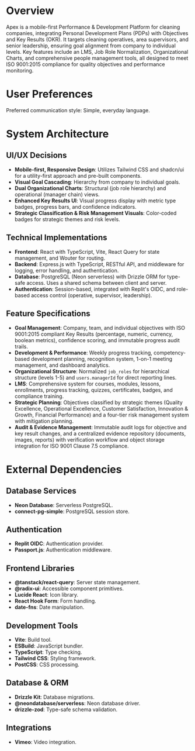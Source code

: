 # Overview

Apex is a mobile-first Performance & Development Platform for cleaning companies, integrating Personal Development Plans (PDPs) with Objectives and Key Results (OKR). It targets cleaning operatives, area supervisors, and senior leadership, ensuring goal alignment from company to individual levels. Key features include an LMS, Job Role Normalization, Organizational Charts, and comprehensive people management tools, all designed to meet ISO 9001:2015 compliance for quality objectives and performance monitoring.

# User Preferences

Preferred communication style: Simple, everyday language.

# System Architecture

## UI/UX Decisions
- **Mobile-first, Responsive Design**: Utilizes Tailwind CSS and shadcn/ui for a utility-first approach and pre-built components.
- **Visual Goal Cascading**: Hierarchy from company to individual goals.
- **Dual Organizational Charts**: Structural (job role hierarchy) and operational (manager chain) views.
- **Enhanced Key Results UI**: Visual progress display with metric type badges, progress bars, and confidence indicators.
- **Strategic Classification & Risk Management Visuals**: Color-coded badges for strategic themes and risk levels.

## Technical Implementations
- **Frontend**: React with TypeScript, Vite, React Query for state management, and Wouter for routing.
- **Backend**: Express.js with TypeScript, RESTful API, and middleware for logging, error handling, and authentication.
- **Database**: PostgreSQL (Neon serverless) with Drizzle ORM for type-safe access. Uses a shared schema between client and server.
- **Authentication**: Session-based, integrated with Replit's OIDC, and role-based access control (operative, supervisor, leadership).

## Feature Specifications
- **Goal Management**: Company, team, and individual objectives with ISO 9001:2015 compliant Key Results (percentage, numeric, currency, boolean metrics), confidence scoring, and immutable progress audit trails.
- **Development & Performance**: Weekly progress tracking, competency-based development planning, recognition system, 1-on-1 meeting management, and dashboard analytics.
- **Organizational Structure**: Normalized `job_roles` for hierarchical structure (levels 1-5) and `users.managerId` for direct reporting lines.
- **LMS**: Comprehensive system for courses, modules, lessons, enrollments, progress tracking, quizzes, certificates, badges, and compliance training.
- **Strategic Planning**: Objectives classified by strategic themes (Quality Excellence, Operational Excellence, Customer Satisfaction, Innovation & Growth, Financial Performance) and a four-tier risk management system with mitigation planning.
- **Audit & Evidence Management**: Immutable audit logs for objective and key result changes, and a centralized evidence repository (documents, images, reports) with verification workflow and object storage integration for ISO 9001 Clause 7.5 compliance.

# External Dependencies

## Database Services
- **Neon Database**: Serverless PostgreSQL.
- **connect-pg-simple**: PostgreSQL session store.

## Authentication
- **Replit OIDC**: Authentication provider.
- **Passport.js**: Authentication middleware.

## Frontend Libraries
- **@tanstack/react-query**: Server state management.
- **@radix-ui**: Accessible component primitives.
- **Lucide React**: Icon library.
- **React Hook Form**: Form handling.
- **date-fns**: Date manipulation.

## Development Tools
- **Vite**: Build tool.
- **ESBuild**: JavaScript bundler.
- **TypeScript**: Type checking.
- **Tailwind CSS**: Styling framework.
- **PostCSS**: CSS processing.

## Database & ORM
- **Drizzle Kit**: Database migrations.
- **@neondatabase/serverless**: Neon database driver.
- **drizzle-zod**: Type-safe schema validation.

## Integrations
- **Vimeo**: Video integration.
